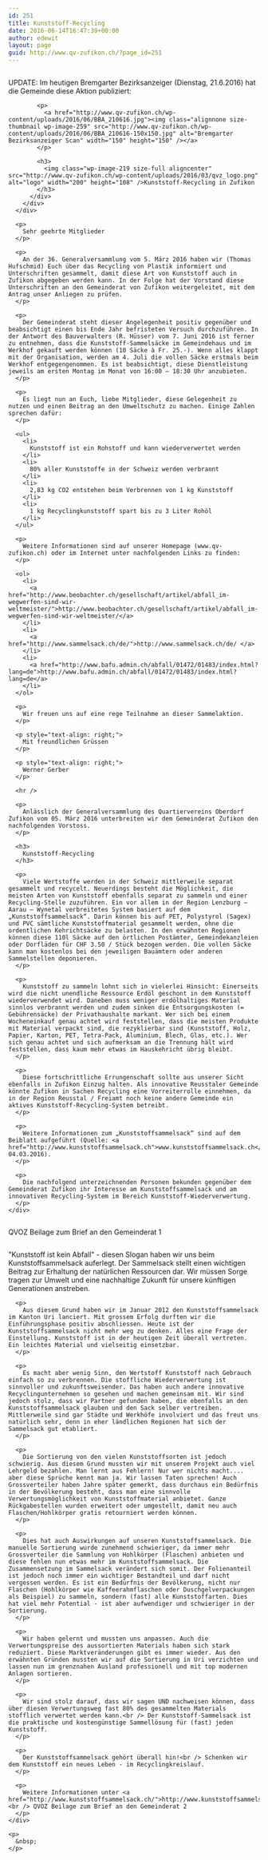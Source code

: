 ```yaml
---
id: 251
title: Kunststoff-Recycling
date: 2016-06-14T16:47:39+00:00
author: edewit
layout: page
guid: http://www.qv-zufikon.ch/?page_id=251
---
```

<div class="page" title="Page 1">
  <div class="layoutArea">
    <div class="column">
      <div class="page" title="Page 1">
        <div class="layoutArea">
          <div class="column">
            <p>
              UPDATE: Im heutigen Bremgarter Bezirksanzeiger (Dienstag, 21.6.2016) hat die Gemeinde diese Aktion publiziert:
            </p>
            
            <p>
              <a href="http://www.qv-zufikon.ch/wp-content/uploads/2016/06/BBA_210616.jpg"><img class="alignnone size-thumbnail wp-image-259" src="http://www.qv-zufikon.ch/wp-content/uploads/2016/06/BBA_210616-150x150.jpg" alt="Bremgarter Bezirksanzeiger Scan" width="150" height="150" /></a>
            </p>
            
            <h3>
              <img class="wp-image-219 size-full aligncenter" src="http://www.qv-zufikon.ch/wp-content/uploads/2016/03/qvz_logo.png" alt="logo" width="200" height="108" />Kunststoff-Recycling in Zufikon
            </h3>
          </div>
        </div>
      </div>
      
      <p>
        Sehr geehrte Mitglieder
      </p>
      
      <p>
        An der 36. Generalversammlung vom 5. März 2016 haben wir (Thomas Hufschmid) Euch über das Recycling von Plastik informiert und Unterschriften gesammelt, damit diese Art von Kunststoff auch in Zufikon abgegeben werden kann. In der Folge hat der Vorstand diese Unterschriften an den Gemeinderat von Zufikon weitergeleitet, mit dem Antrag unser Anliegen zu prüfen.
      </p>
      
      <p>
        Der Gemeinderat steht dieser Angelegenheit positiv gegenüber und beabsichtigt einen bis Ende Jahr befristeten Versuch durchzuführen. In der Antwort des Bauverwalters (R. Hüsser) vom 7. Juni 2016 ist ferner zu entnehmen, dass die Kunststoff-Sammelsäcke im Gemeindehaus und im Werkhof gekauft werden können (10 Säcke à Fr. 25.-). Wenn alles klappt mit der Organisation, werden am 4. Juli die vollen Säcke erstmals beim Werkhof entgegengenommen. Es ist beabsichtigt, diese Dienstleistung jeweils am ersten Montag im Monat von 16:00 – 18:30 Uhr anzubieten.
      </p>
      
      <p>
        Es liegt nun an Euch, liebe Mitglieder, diese Gelegenheit zu nutzen und einen Beitrag an den Umweltschutz zu machen. Einige Zahlen sprechen dafür:
      </p>
      
      <ul>
        <li>
          Kunststoff ist ein Rohstoff und kann wiederverwertet werden
        </li>
        <li>
          80% aller Kunststoffe in der Schweiz werden verbrannt
        </li>
        <li>
          2,83 kg CO2 entstehen beim Verbrennen von 1 kg Kunststoff
        </li>
        <li>
          1 kg Recyclingkunststoff spart bis zu 3 Liter Rohöl
        </li>
      </ul>
      
      <p>
        Weitere Informationen sind auf unserer Homepage (www.qv-zufikon.ch) oder im Internet unter nachfolgenden Links zu finden:
      </p>
      
      <ol>
        <li>
          <a href="http://www.beobachter.ch/gesellschaft/artikel/abfall_im-wegwerfen-sind-wir-weltmeister/">http://www.beobachter.ch/gesellschaft/artikel/abfall_im-wegwerfen-sind-wir-weltmeister/</a>
        </li>
        <li>
          <a href="http://www.sammelsack.ch/de/">http://www.sammelsack.ch/de/ </a>
        </li>
        <li>
          <a href="http://www.bafu.admin.ch/abfall/01472/01483/index.html?lang=de">http://www.bafu.admin.ch/abfall/01472/01483/index.html?lang=de</a>
        </li>
      </ol>
      
      <p>
        Wir freuen uns auf eine rege Teilnahme an dieser Sammelaktion.
      </p>
      
      <p style="text-align: right;">
        Mit freundlichen Grüssen
      </p>
      
      <p style="text-align: right;">
        Werner Gerber
      </p>
      
      <hr />
      
      <p>
        Anlässlich der Generalversammlung des Quartiervereins Oberdorf Zufikon vom 05. März 2016 unterbreiten wir dem Gemeinderat Zufikon den nachfolgenden Vorstoss.
      </p>
      
      <h3>
        Kunststoff-Recycling
      </h3>
      
      <p>
        Viele Wertstoffe werden in der Schweiz mittlerweile separat gesammelt und recycelt. Neuerdings besteht die Möglichkeit, die meisten Arten von Kunststoff ebenfalls separat zu sammeln und einer Recycling-Stelle zuzuführen. Ein vor allem in der Region Lenzburg – Aarau – Wynetal verbreitetes System basiert auf dem „Kunststoffsammelsack“. Darin können bis auf PET, Polystyrol (Sagex) und PVC sämtliche Kunststoffmaterial gesammelt werden, ohne die ordentlichen Kehrichtsäcke zu belasten. In den erwähnten Regionen können diese 110l Säcke auf den örtlichen Postämter, Gemeindekanzleien oder Dorfläden für CHF 3.50 / Stück bezogen werden. Die vollen Säcke kann man kostenlos bei den jeweiligen Bauämtern oder anderen Sammelstellen deponieren.
      </p>
      
      <p>
        Kunststoff zu sammeln lohnt sich in vielerlei Hinsicht: Einerseits wird die nicht unendliche Ressource Erdöl geschont in dem Kunststoff wiederverwendet wird. Daneben muss weniger erdölhaltiges Material sinnlos verbrannt werden und zudem sinken die Entsorgungskosten (= Gebührensäcke) der Privathaushalte markant. Wer sich bei einem Wocheneinkauf genau achtet wird feststellen, dass die meisten Produkte mit Material verpackt sind, die rezyklierbar sind (Kunststoff, Holz, Papier, Karton, PET, Tetra-Pack, Aluminium, Blech, Glas, etc.). Wer sich genau achtet und sich aufmerksam an die Trennung hält wird feststellen, dass kaum mehr etwas im Hauskehricht übrig bleibt.
      </p>
      
      <p>
        Diese fortschrittliche Errungenschaft sollte aus unserer Sicht ebenfalls in Zufikon Einzug halten. Als innovative Reusstaler Gemeinde könnte Zufikon in Sachen Recycling eine Vorreiterrolle einnehmen, da in der Region Reusstal / Freiamt noch keine andere Gemeinde ein aktives Kunststoff-Recycling-System betreibt.
      </p>
      
      <p>
        Weitere Informationen zum „Kunststoffsammelsack“ sind auf dem Beiblatt aufgeführt (Quelle: <a href="http://www.kunststoffsammelsack.ch">www.kunststoffsammelsack.ch</a>, 04.03.2016).
      </p>
      
      <p>
        Die nachfolgend unterzeichnenden Personen bekunden gegenüber dem Gemeinderat Zufikon ihr Interesse am Kunststoffsammelsack und am innovativen Recycling-System im Bereich Kunststoff-Wiederverwertung.
      </p>
    </div>
  </div>
  
  <div class="layoutArea">
    <div class="column">
      <p>
        QVOZ Beilage zum Brief an den Gemeinderat 1
      </p>
    </div>
  </div>
</div>

<div class="page" title="Page 2">
  <div class="layoutArea">
    <div class="column">
      <p>
        "Kunststoff ist kein Abfall" - diesen Slogan haben wir uns beim Kunststoffsammelsack auferlegt. Der Sammelsack stellt einen wichtigen Beitrag zur Erhaltung der natürlichen Ressourcen dar. Wir müssen Sorge tragen zur Umwelt und eine nachhaltige Zukunft für unsere künftigen Generationen anstreben.
      </p>
      
      <p>
        Aus diesem Grund haben wir im Januar 2012 den Kunststoffsammelsack im Kanton Uri lanciert. Mit grossem Erfolg durften wir die Einführungsphase positiv abschliessen. Heute ist der Kunststoffsammelsack nicht mehr weg zu denken. Alles eine Frage der Einstellung. Kunststoff ist in der heutigen Zeit überall vertreten. Ein leichtes Material und vielseitig einsetzbar.
      </p>
      
      <p>
        Es macht aber wenig Sinn, den Wertstoff Kunststoff nach Gebrauch einfach so zu verbrennen. Die stoffliche Wiederverwertung ist sinnvoller und zukunftsweisender. Das haben auch andere innovative Recyclingunternehmen so gesehen und machen gemeinsam mit. Wir sind jedoch stolz, dass wir Partner gefunden haben, die ebenfalls an den Kunststoffsammelsack glauben und den Sack selber vertreiben. Mittlerweile sind gar Städte und Werkhöfe involviert und das freut uns natürlich sehr, denn in eher ländlichen Regionen hat sich der Sammelsack gut etabliert.
      </p>
      
      <p>
        Die Sortierung von den vielen Kunststoffsorten ist jedoch schwierig. Aus diesem Grund mussten wir mit unserem Projekt auch viel Lehrgeld bezahlen. Man lernt aus Fehlern! Nur wer nichts macht.... aber diese Sprüche kennt man ja. Wir lassen Taten sprechen! Auch Grossverteiler haben Jahre später gemerkt, dass durchaus ein Bedürfnis in der Bevölkerung besteht, dass man eine sinnvolle Verwertungsmöglichkeit von Kunststoffmaterial anbietet. Ganze Rückgabestellen wurden erweitert oder umgestellt, damit neu auch Flaschen/Hohlkörper gratis retourniert werden können.
      </p>
      
      <p>
        Dies hat auch Auswirkungen auf unseren Kunststoffsammelsack. Die manuelle Sortierung wurde zunehmend schwieriger, da immer mehr Grossverteiler die Sammlung von Hohlkörper (Flaschen) anbieten und diese fehlen nun etwas mehr im Kunststoffsammelsack. Die Zusammensetzung im Sammelsack verändert sich somit. Der Folienanteil ist jedoch noch immer ein wichtiger Bestandteil und darf nicht vergessen werden. Es ist ein Bedürfnis der Bevölkerung, nicht nur Flaschen (Hohlkörper wie Kaffeerahmflaschen oder Duschgelverpackungen als Beispiel) zu sammeln, sondern (fast) alle Kunststoffarten. Dies hat viel mehr Potential - ist aber aufwendiger und schwieriger in der Sortierung.
      </p>
      
      <p>
        Wir haben gelernt und mussten uns anpassen. Auch die Verwertungspreise des aussortierten Materials haben sich stark reduziert. Diese Marktveränderungen gibt es immer wieder. Aus den erwähnten Gründen mussten wir auf die Sortierung in Uri verzichten und lassen nun im grenznahen Ausland professionell und mit top modernen Anlagen sortieren.
      </p>
      
      <p>
        Wir sind stolz darauf, dass wir sagen UND nachweisen können, dass über diesen Verwertungsweg fast 80% des gesammelten Materials stofflich verwertet werden kann.<br /> Der Kunststoff-Sammelsack ist die praktische und kostengünstige Sammellösung für (fast) jeden Kunststoff.
      </p>
      
      <p>
        Der Kunststoffsammelsack gehört überall hin!<br /> Schenken wir dem Kunststoff ein neues Leben - im Recyclingkreislauf.
      </p>
      
      <p>
        Weitere Informationen unter <a href="http://www.kunststoffsammelsack.ch/">http://www.kunststoffsammelsack.ch/</a><br /> QVOZ Beilage zum Brief an den Gemeinderat 2
      </p>
    </div>
    
    <p>
      &nbsp;
    </p>
  </div>
</div>